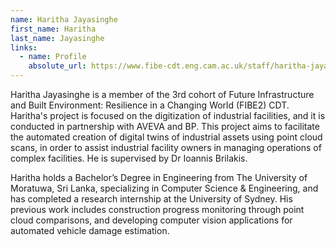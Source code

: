 ```yaml
---
name: Haritha Jayasinghe
first_name: Haritha
last_name: Jayasinghe
links:
  - name: Profile
    absolute_url: https://www.fibe-cdt.eng.cam.ac.uk/staff/haritha-jayasinghe
---
```


Haritha Jayasinghe is a member of the 3rd cohort of Future Infrastructure and Built Environment: Resilience in a Changing World (FIBE2) CDT. Haritha's project is focused on the digitization of industrial facilities, and it is conducted in partnership with AVEVA and BP. This project aims to facilitate the automated creation of digital twins of industrial assets using point cloud scans, in order to assist industrial facility owners in managing operations of complex facilities. He is supervised by Dr Ioannis Brilakis.

Haritha holds a Bachelor’s Degree in Engineering from The University of Moratuwa, Sri Lanka, specializing in Computer Science & Engineering, and has completed a research internship at the University of Sydney. His previous work includes construction progress monitoring through point cloud comparisons, and developing computer vision applications for automated vehicle damage estimation.